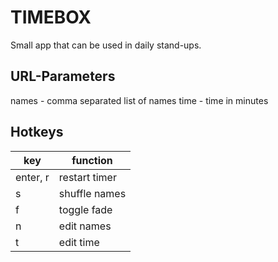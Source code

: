 # TIMEBOX

Small app that can be used in daily stand-ups. 

## URL-Parameters

names       - comma separated list of names
time        - time in minutes

## Hotkeys

| key      | function      |
| -------- | ------------- |
| enter, r | restart timer |
| s        | shuffle names |
| f        | toggle fade   |
| n        | edit names    |
| t        | edit time     |


